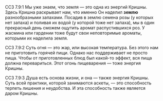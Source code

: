ССЗ 7.9:1	Мы уже знаем, что земля — это одна из энергий Кришны. Здесь Кришна раскрывает нам, что именно Он наделил **землю** разнообразными запахами. Посадив в землю семена розы (у которых нет запаха) и поливая их водой (у которой тоже нет запаха), мы в один прекрасный день сможем ощутить аромат распустившихся роз. У жасмина или гардении тоже будут свои неповторимые ароматы, которыми их наделила земля.

ССЗ 7.9:2	Суть огня — это жар, или высокая температура. Без этого нам не приготовить горячей пищи. Однако нас поддерживает не просто пища. Чтобы от приготовленных блюд был какой-то эффект, вся пища должна перевариться. Этот огонь пищеварения — тоже энергия Кришны.

ССЗ 7.9:3	Душа есть основа жизни, и она — также энергия Кришны. Суть всей практики, которой занимаются аскеты, — это способность терпеть лишения и неудобства. И эта способность также является даром Кришны.